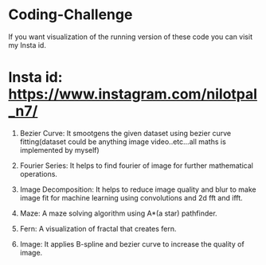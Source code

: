 # Coding-Challenge

If you want visualization of the running version of these code you can visit my Insta id.

# Insta id: https://www.instagram.com/nilotpal_n7/

1. Bezier Curve: It smootgens the given dataset using bezier curve fitting(dataset could be anything image video..etc...all maths is implemented by myself)

2. Fourier Series: It helps to find fourier of image for further mathematical operations.

3. Image Decomposition: It helps to reduce image quality and blur to make image fit for machine learning using convolutions and 2d fft and ifft.

4. Maze: A maze solving algorithm using A*(a star) pathfinder.

5. Fern: A visualization of fractal that creates fern.

6. Image: It applies B-spline and bezier curve to increase the quality of image.
